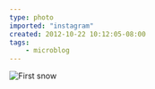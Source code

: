 ```yaml
---
type: photo
imported: "instagram"
created: 2012-10-22 10:12:05-08:00
tags:
    - microblog
---
```

![First snow](/media/images/photos/2012/10/fa6e249cf20d5940152fc0bf43510be8.jpg)

